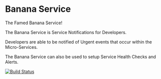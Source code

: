 # Banana Service
The Famed Banana Service!

The Banana Service is Service Notifications for Developers.

Developers are able to be notified of Urgent events that occur
within the Micro-Services.

The Banana Service can also be used to setup Service
Health Checks and Alerts.

[![Build Status](http://jenkins.sirwellington.tech/job/Banana%Service/badge/icon)](http://jenkins.sirwellington.tech/job/Banana%Service/)
